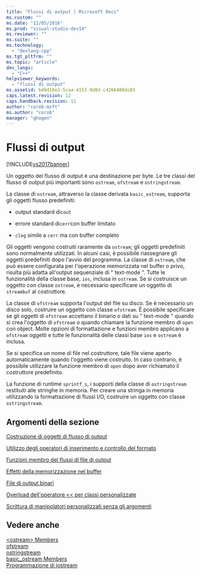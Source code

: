 ```yaml
---
title: "Flussi di output | Microsoft Docs"
ms.custom: ""
ms.date: "12/05/2016"
ms.prod: "visual-studio-dev14"
ms.reviewer: ""
ms.suite: ""
ms.technology: 
  - "devlang-cpp"
ms.tgt_pltfrm: ""
ms.topic: "article"
dev_langs: 
  - "C++"
helpviewer_keywords: 
  - "flussi di output"
ms.assetid: b49410e3-5caa-4153-9d0d-c4266408dc83
caps.latest.revision: 12
caps.handback.revision: 11
author: "corob-msft"
ms.author: "corob"
manager: "ghogen"
---
```

# Flussi di output
[!INCLUDE[vs2017banner](../assembler/inline/includes/vs2017banner.md)]

Un oggetto del flusso di output è una destinazione per byte.  Le tre classi del flusso di output più importanti sono `ostream`, `ofstream` e `ostringstream`.  
  
 La classe di `ostream`, attraverso la classe derivata `basic_ostream`, supporta gli oggetti flusso predefiniti:  
  
-   output standard di`cout`  
  
-   errore standard di`cerr`con buffer limitato  
  
-   `clog` simile a `cerr` ma con buffer completo  
  
 Gli oggetti vengono costruiti raramente da `ostream`; gli oggetti predefiniti sono normalmente utilizzati.  In alcuni casi, è possibile riassegnare gli oggetti predefiniti dopo l'avvio del programma.  La classe di `ostream`, che può essere configurata per l'operazione memorizzata nel buffer o privo, risulta più adatta all'output sequenziale di " text\-mode ".  Tutte le funzionalità della classe base, `ios`, inclusa in `ostream`.  Se si costruisce un oggetto con classe `ostream`, è necessario specificare un oggetto di `streambuf` al costruttore.  
  
 La classe di `ofstream` supporta l'output del file su disco.  Se è necessario un disco solo, costruire un oggetto con classe `ofstream`.  È possibile specificare se gli oggetti di `ofstream` accettano il binario o dati su " text\-mode " quando si crea l'oggetto di `ofstream` o quando chiamare la funzione membro di `open` con object.  Molte opzioni di formattazione e funzioni membro applicano a `ofstream` oggetti e tutte le funzionalità delle classi base `ios` e `ostream` è inclusa.  
  
 Se si specifica un nome di file nel costruttore, tale file viene aperto automaticamente quando l'oggetto viene costruito.  In caso contrario, è possibile utilizzare la funzione membro di `open` dopo aver richiamato il costruttore predefinito.  
  
 La funzione di runtime `sprintf_s`, i supporti della classe di `ostringstream` restituiti alle stringhe in memoria.  Per creare una stringa in memoria utilizzando la formattazione di flussi I\/O, costruire un oggetto con classe `ostringstream`.  
  
## Argomenti della sezione  
 [Costruzione di oggetti di flusso di output](../standard-library/constructing-output-stream-objects.md)  
  
 [Utilizzo degli operatori di inserimento e controllo del formato](../standard-library/using-insertion-operators-and-controlling-format.md)  
  
 [Funzioni membro del flussi di file di output](../standard-library/output-file-stream-member-functions.md)  
  
 [Effetti della memorizzazione nel buffer](../standard-library/effects-of-buffering.md)  
  
 [File di output binari](../standard-library/binary-output-files.md)  
  
 [Overload dell'operatore \<\< per classi personalizzate](../standard-library/overloading-the-output-operator-for-your-own-classes.md)  
  
 [Scrittura di manipolatori personalizzati senza gli argomenti](../standard-library/writing-your-own-manipulators-without-arguments.md)  
  
## Vedere anche  
 [\<ostream\> Members](http://msdn.microsoft.com/it-it/a5afd034-0e3c-41ee-bbd7-468d9188da1d)   
 [ofstream](../Topic/ofstream.md)   
 [ostringstream](../Topic/ostringstream.md)   
 [basic\_ostream Members](http://msdn.microsoft.com/it-it/82e5cc91-7c0c-4950-a8ce-ac779cfbbd93)   
 [Programmazione di iostream](../standard-library/iostream-programming.md)